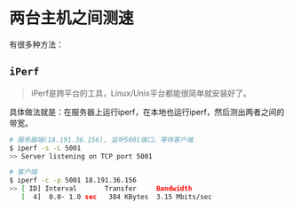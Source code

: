 # 两台主机之间测速

有很多种方法：

## `iPerf`
> iPerf是跨平台的工具，Linux/Unix平台都能很简单就安装好了。

具体做法就是：在服务器上运行iperf，在本地也运行iperf，然后测出两者之间的带宽。


```sh
# 服务器端(18.191.36.156), 监听5001端口，等待客户端
$ iperf -s -L 5001
>> Server listening on TCP port 5001

# 客户端
$ iperf -c -p 5001 18.191.36.156
>> [ ID] Interval       Transfer     Bandwidth
   [  4]  0.0- 1.0 sec   384 KBytes  3.15 Mbits/sec
```


